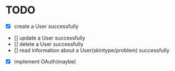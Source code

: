 # TODO

- [x] create a User successfully
- [] update a User successfully
- [] delete a User successfully
- [] read information about a User(skintype/problem)
     successfully
- [x] implement OAuth(maybe)



